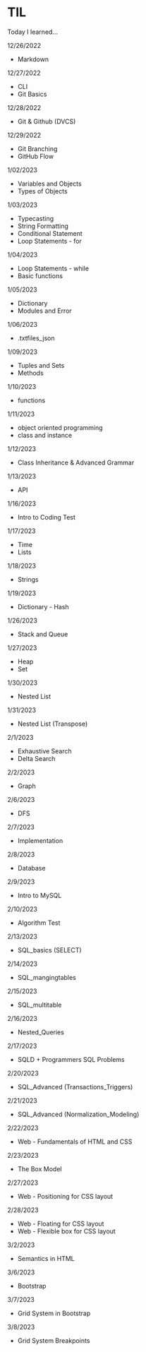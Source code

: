 # TIL
Today I learned...

12/26/2022
- Markdown

12/27/2022
- CLI
- Git Basics

12/28/2022
- Git & Github (DVCS)

12/29/2022
- Git Branching
- GitHub Flow

1/02/2023
- Variables and Objects
- Types of Objects

1/03/2023
- Typecasting
- String Formatting
- Conditional Statement
- Loop Statements - for

1/04/2023 
- Loop Statements - while
- Basic functions

1/05/2023 
- Dictionary
- Modules and Error

1/06/2023
- .txtfiles_json

1/09/2023
- Tuples and Sets
- Methods

1/10/2023
- functions

1/11/2023 
- object oriented programming
- class and instance

1/12/2023
- Class Inheritance & Advanced Grammar

1/13/2023
- API

1/16/2023 
- Intro to Coding Test

1/17/2023 
- Time
- Lists

1/18/2023 
- Strings

1/19/2023 
- Dictionary - Hash

1/26/2023 
- Stack and Queue

1/27/2023 
- Heap
- Set 

1/30/2023
- Nested List

1/31/2023
- Nested List (Transpose)

2/1/2023
- Exhaustive Search
- Delta Search

2/2/2023
- Graph

2/6/2023
- DFS

2/7/2023
- Implementation

2/8/2023
- Database

2/9/2023 
- Intro to MySQL

2/10/2023 
- Algorithm Test

2/13/2023 
- SQL_basics (SELECT)

2/14/2023 
- SQL_mangingtables 

2/15/2023
- SQL_multitable

2/16/2023 
- Nested_Queries

2/17/2023 
- SQLD + Programmers SQL Problems

2/20/2023 
- SQL_Advanced (Transactions_Triggers)

2/21/2023 
- SQL_Advanced (Normalization_Modeling)

2/22/2023 
- Web - Fundamentals of HTML and CSS

2/23/2023 
- The Box Model

2/27/2023 
- Web - Positioning for CSS layout

2/28/2023
- Web - Floating for CSS layout
- Web - Flexible box for CSS layout

3/2/2023
- Semantics in HTML

3/6/2023
- Bootstrap

3/7/2023
- Grid System in Bootstrap

3/8/2023 
- Grid System Breakpoints



